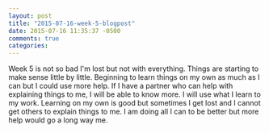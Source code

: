 ```yaml
---
layout: post
title: "2015-07-16-week-5-blogpost"
date: 2015-07-16 11:35:37 -0500
comments: true
categories: 
---
```

Week 5 is not so bad I'm lost but not with everything.
Things are starting to make sense little by little.
Beginning to learn things on my own as much as I can
but I could use more help.
If I have a partner who can help with explaining things to me, I  will be able to know more.
I will use what I learn to my work.
Learning on my own is good but sometimes I get lost and I cannot get others to explain things to me.
I am doing all I can to be better but more help would go a long way me.